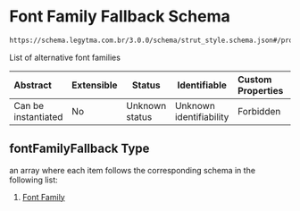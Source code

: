 # Font Family Fallback Schema

```txt
https://schema.legytma.com.br/3.0.0/schema/strut_style.schema.json#/properties/fontFamilyFallback
```

List of alternative font families


| Abstract            | Extensible | Status         | Identifiable            | Custom Properties | Additional Properties | Access Restrictions | Defined In                                                                            |
| :------------------ | ---------- | -------------- | ----------------------- | :---------------- | --------------------- | ------------------- | ------------------------------------------------------------------------------------- |
| Can be instantiated | No         | Unknown status | Unknown identifiability | Forbidden         | Allowed               | none                | [strut_style.schema.json\*](../schema/strut_style.schema.json) |

## fontFamilyFallback Type

an array where each item follows the corresponding schema in the following list:

1.  [Font Family](strut_style-definitions-font-family.md)
